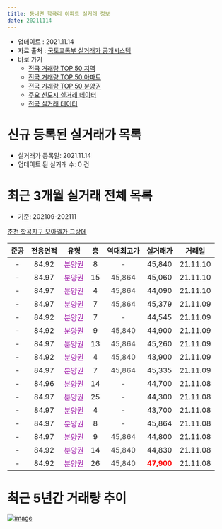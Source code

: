 ```yaml
---
title: 동내면 학곡리 아파트 실거래 정보
date: 20211114
---
```


* 업데이트 : 2021.11.14
* 자료 출처 : [국토교통부 실거래가 공개시스템](http://rt.molit.go.kr)
* 바로 가기
    * [전국 거래량 TOP 50 지역](https://apt-info.github.io/apt-trade-info/tr)
    * [전국 거래량 TOP 50 아파트](https://apt-info.github.io/apt-trade-info/ta)
    * [전국 거래량 TOP 50 분양권](https://apt-info.github.io/apt-trade-info/tb)
    * [주요 신도시 실거래 데이터](https://apt-info.github.io/apt-trade-info/newtown)
    * [전국 실거래 데이터](https://apt-info.github.io/apt-trade-info/all)



<script async src="https://pagead2.googlesyndication.com/pagead/js/adsbygoogle.js"></script>
<!-- 기본광고 -->
<ins class="adsbygoogle"
     style="display:block"
     data-ad-client="ca-pub-1142216861245946"
     data-ad-slot="4805727019"
     data-ad-format="auto"
     data-full-width-responsive="true"></ins>
<script>
     (adsbygoogle = window.adsbygoogle || []).push({});
</script>


# 신규 등록된 실거래가 목록

* 실거래가 등록일: 2021.11.14
* 업데이트 된 실거래 수: 0 건




<script async src="https://pagead2.googlesyndication.com/pagead/js/adsbygoogle.js"></script>
<!-- 기본광고 -->
<ins class="adsbygoogle"
     style="display:block"
     data-ad-client="ca-pub-1142216861245946"
     data-ad-slot="4805727019"
     data-ad-format="auto"
     data-full-width-responsive="true"></ins>
<script>
     (adsbygoogle = window.adsbygoogle || []).push({});
</script>


# 최근 3개월 실거래 전체 목록
* 기준: 202109-202111


[춘천 학곡지구 모아엘가 그랑데](https://search.naver.com/search.naver?query=%EC%B6%98%EC%B2%9C+%ED%95%99%EA%B3%A1%EC%A7%80%EA%B5%AC+%EB%AA%A8%EC%95%84%EC%97%98%EA%B0%80+%EA%B7%B8%EB%9E%91%EB%8D%B0)

|준공|전용면적|유형|층|역대최고가|실거래가|거래일|
|:---:|:---:|:---:|:---:|:---:|:---:|:---:|
|-|84.92|<span style="color:#9C11A5">분양권</span>|8|<span style="color:#444444">-</span>|45,840|21.11.10|
|-|84.97|<span style="color:#9C11A5">분양권</span>|15|<span style="color:#444444">45,864</span>|45,060|21.11.10|
|-|84.97|<span style="color:#9C11A5">분양권</span>|4|<span style="color:#444444">45,864</span>|44,090|21.11.10|
|-|84.97|<span style="color:#9C11A5">분양권</span>|7|<span style="color:#444444">45,864</span>|45,379|21.11.09|
|-|84.92|<span style="color:#9C11A5">분양권</span>|7|<span style="color:#444444">-</span>|44,545|21.11.09|
|-|84.92|<span style="color:#9C11A5">분양권</span>|9|<span style="color:#444444">45,840</span>|44,900|21.11.09|
|-|84.97|<span style="color:#9C11A5">분양권</span>|13|<span style="color:#444444">45,864</span>|45,260|21.11.09|
|-|84.92|<span style="color:#9C11A5">분양권</span>|4|<span style="color:#444444">45,840</span>|43,900|21.11.09|
|-|84.97|<span style="color:#9C11A5">분양권</span>|7|<span style="color:#444444">45,864</span>|45,335|21.11.09|
|-|84.96|<span style="color:#9C11A5">분양권</span>|14|<span style="color:#444444">-</span>|44,700|21.11.08|
|-|84.97|<span style="color:#9C11A5">분양권</span>|25|<span style="color:#444444">-</span>|44,300|21.11.08|
|-|84.97|<span style="color:#9C11A5">분양권</span>|4|<span style="color:#444444">-</span>|43,700|21.11.08|
|-|84.97|<span style="color:#9C11A5">분양권</span>|8|<span style="color:#444444">-</span>|45,864|21.11.08|
|-|84.97|<span style="color:#9C11A5">분양권</span>|9|<span style="color:#444444">45,864</span>|44,800|21.11.08|
|-|84.92|<span style="color:#9C11A5">분양권</span>|14|<span style="color:#444444">45,840</span>|44,830|21.11.08|
|-|84.92|<span style="color:#9C11A5">분양권</span>|26|<span style="color:#444444">45,840</span>|<b><span style="color:#FF0000">47,900</span></b>|21.11.08|



<script async src="https://pagead2.googlesyndication.com/pagead/js/adsbygoogle.js"></script>
<!-- 기본광고 -->
<ins class="adsbygoogle"
     style="display:block"
     data-ad-client="ca-pub-1142216861245946"
     data-ad-slot="4805727019"
     data-ad-format="auto"
     data-full-width-responsive="true"></ins>
<script>
     (adsbygoogle = window.adsbygoogle || []).push({});
</script>


# 최근 5년간 거래량 추이


<div style="width:100%;">
    <canvas id="deal_progress" height="200"></canvas>
</div>

<script>
new Chart(document.getElementById("deal_progress"), {
    type: 'line',
    data: {
        labels: ['16.03','16.04','16.06','16.07','16.08','16.12','17.01','17.04','17.05','17.06','17.08','17.09','17.11','18.04','18.09','19.02','19.03','19.04','19.05','19.07','19.11','19.12','20.03','20.04','20.05','20.08','21.04','21.05','21.07','21.11'],
        datasets: [{
            label: '매매/분양권',
            data: [0,0,1,1,0,0,0,1,0,0,0,0,0,0,0,0,0,0,0,0,0,0,1,0,0,0,0,0,0,16],
            borderColor: "rgba(66, 133, 243, 1)",
            backgroundColor: "rgba(66, 133, 243, 0.05)",
            borderWidth: 1,
            pointRadius: 0,
            fill: false,
            lineTension: 0
        },{
            label: '전/월세',
            data: [1,1,0,1,1,2,1,3,1,2,2,1,1,1,1,1,2,1,2,1,1,1,1,1,1,2,3,2,2,0],
            borderColor: "rgba(255, 90, 0, 1)",
            backgroundColor: "rgba(255, 90, 0, 0.05)",
            borderWidth: 1,
            pointRadius: 0,
            fill: false,
            lineTension: 0
        },{
            label: '합계',
            data: [1,1,1,2,1,2,1,4,1,2,2,1,1,1,1,1,2,1,2,1,1,1,2,1,1,2,3,2,2,16],
            borderColor: "rgba(0, 0, 0, 1)",
            backgroundColor: "rgba(0, 0, 0, 0.03)",
            borderWidth: 0.1,
            pointRadius: 0,
            fill: true,
            lineTension: 0
        }
        ]
    },
    options: {
        responsive: true,
        title: {
            display: false
        },
        tooltips: {
            mode: 'index',
            intersect: false
        },
        hover: {
            mode: 'nearest',
            intersect: true
        },
        scales: {
            xAxes: [{
                display: true,
                scaleLabel: {
                    display: true,
                    labelString: '년/월'
                }
            }],
            yAxes: [{
                display: true,
                ticks: {
                    suggestedMin: 0,
                },
                scaleLabel: {
                    display: true,
                    labelString: '실거래 수'
                }
            }]
        }
    }
});

</script>


[![image](https://apt-info.github.io/images/2020-01-03-apt-trade-info/1024x500.png)](https://play.google.com/store/apps/details?id=com.aptinfo.apttradeinfo)

